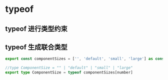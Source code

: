 # typeof

## typeof 进行类型约束

## typeof 生成联合类型

```ts
export const componentSizes = ['', 'default', 'small', 'large'] as const

//type ComponentSize = "" | "default" | "small" | "large"
export type ComponentSize = typeof componentSizes[number]
```
